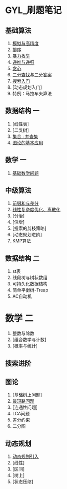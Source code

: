 # GYL_刷题笔记

## 基础算法
1. [模拟与高精度](模拟与高精度.md)
2. [排序](排序.md)
3. [暴力枚举](暴力枚举.md)
4. [递推与递归](递推与递归.md)
5. [贪心](贪心.md)
6. [二分查找与二分答案](binary_search.md)
7. [搜索入门](search.md)
8. [动态规划入门]
9. 特例：马拉车夫算法
## 数据结构 一
1. [线性表]
2. [二叉树]
3. [集合 : 并查集](set_theroy.md)
4. [图论的基本应用](graphy_theroy_1.md)

## 数学 一
1. [基础数学问题](basic_math.md)

## 中级算法
1. [前缀和与差分](preSumAndDiff.md)
2. [线性复杂度优化、离散化](linearAndDiscret.md)
2. [分治]
2. [倍增]
2. [搜索的剪枝策略]
3. [动态规划进阶]
4. KMP算法

## 数据结构 二
1. st表
2. 线段树与树状数组
3. 可持久化数据结构
4. 简单平衡树-Treap
5. AC自动机

# 数学 二
1. 整数与除数
2. [组合数学与计数]
3. [概率与统计]

## 搜索进阶


## 图论
1. [基础树上问题]
2. [最短路问题](shortest_path.md)
3. [连通性问题]
4. LCA问题
5. 差分约束
6. 二分图

## 动态规划
1. [动态规划引入](dynamic_program_1.md)
2. [线性]
3. [区间]
4. [树上]
5. [状态压缩]


## 
